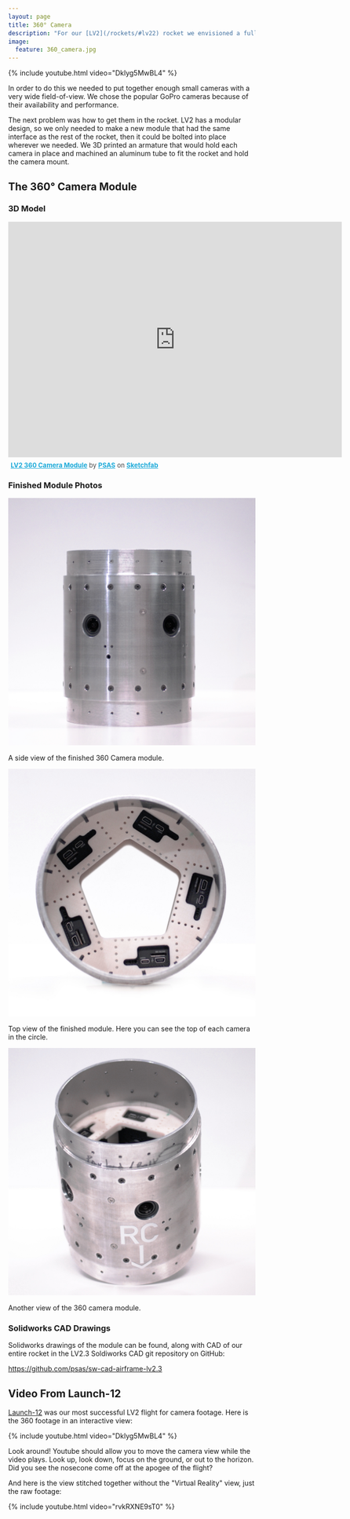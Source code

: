 ```yaml
---
layout: page
title: 360° Camera
description: "For our [LV2](/rockets/#lv22) rocket we envisioned a full, wrap-around camera device that would let you replay video from the launch that would look like you were flying on the rocket!"
image:
  feature: 360_camera.jpg
---
```



{% include youtube.html video="Dklyg5MwBL4" %}


In order to do this we needed to put together enough small cameras with a very wide field-of-view. We chose the popular GoPro cameras because of their availability and performance.

The next problem was how to get them in the rocket. LV2 has a modular design, so we only needed to make a new module that had the same interface as the rest of the rocket, then it could be bolted into place wherever we needed. We 3D printed an armature that would hold each camera in place and machined an aluminum tube to fit the rocket and hold the camera mount.


## The 360° Camera Module

### 3D Model

<iframe width="680" height="480" src="https://sketchfab.com/models/4fe9582ab46a4428b951b95a365930d1/embed" frameborder="0" allowfullscreen mozallowfullscreen="true" webkitallowfullscreen="true" onmousewheel=""></iframe><p style="font-size: 13px; font-weight: normal; margin: 5px; color: #4A4A4A;">
    <a href="https://sketchfab.com/models/4fe9582ab46a4428b951b95a365930d1?utm_medium=embed&utm_source=website&utm_campain=share-popup" target="_blank" style="font-weight: bold; color: #1CAAD9;">LV2 360 Camera Module</a>
    by <a href="https://sketchfab.com/psas?utm_medium=embed&utm_source=website&utm_campain=share-popup" target="_blank" style="font-weight: bold; color: #1CAAD9;">PSAS</a>
    on <a href="https://sketchfab.com?utm_medium=embed&utm_source=website&utm_campain=share-popup" target="_blank" style="font-weight: bold; color: #1CAAD9;">Sketchfab</a>
</p>

### Finished Module Photos 

[![A side view of the finished 360 Camera module](360_back_1.jpg)](360_back_1.jpg)

A side view of the finished 360 Camera module.

[![Top view of the finished module](360_top_1.jpg)](360_top_1.jpg)

Top view of the finished module. Here you can see the top of each camera in the circle.

[![3/4 view of the finished module](360_top34_1.jpg)](360_top34_1.jpg)

Another view of the 360 camera module.

### Solidworks CAD Drawings

Solidworks drawings of the module can be found, along with CAD of our entire rocket in the LV2.3 Soldiworks CAD git repository on GitHub:

<https://github.com/psas/sw-cad-airframe-lv2.3>


## Video From Launch-12

[Launch-12](/launches/#L12) was our most successful LV2 flight for camera footage. Here is the 360 footage in an interactive view:

{% include youtube.html video="Dklyg5MwBL4" %}

Look around! Youtube should allow you to move the camera view while the video plays. Look up, look down, focus on the ground, or out to the horizon. Did you see the nosecone come off at the apogee of the flight?

And here is the view stitched together without the "Virtual Reality" view, just the raw footage:

{% include youtube.html video="rvkRXNE9sT0" %}


